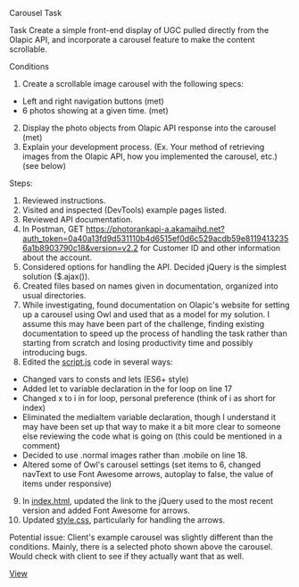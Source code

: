 Carousel Task

Task
Create a simple front-end display of UGC pulled directly from the Olapic API, and incorporate a carousel feature to make the content scrollable.

Conditions
1. Create a scrollable image carousel with the following specs:
- Left and right navigation buttons (met)
- 6 photos showing at a given time. (met)
2. Display the photo objects from Olapic API response into the carousel (met)
3. Explain your development process. (Ex. Your method of retrieving images from the Olapic API, how you implemented the carousel, etc.) (see below)

Steps: 
1. Reviewed instructions.
2. Visited and inspected (DevTools) example pages listed.
3. Reviewed API documentation. 
4. In Postman, GET https://photorankapi-a.akamaihd.net?auth_token=0a40a13fd9d531110b4d6515ef0d6c529acdb59e81194132356a1b8903790c18&version=v2.2 for Customer ID and other information about the account.
5. Considered options for handling the API. Decided jQuery is the simplest solution ($.ajax()). 
6. Created files based on names given in documentation, organized into usual directories. 
7. While investigating, found documentation on Olapic's website for setting up a carousel using Owl and used that as a model for my solution. I assume this may have been part of the challenge, finding existing documentation to speed up the process of handling the task rather than starting from scratch and losing productivity time and possibly introducing bugs. 
8. Edited the [script.js](js/script.js) code in several ways: 
- Changed vars to consts and lets (ES6+ style)
- Added let to variable declaration in the for loop on line 17
- Changed x to i in for loop, personal preference (think of i as short for index)
- Eliminated the mediaItem variable declaration, though I understand it may have been set up that way to make it a bit more clear to someone else reviewing the code what is going on (this could be mentioned in a comment)
- Decided to use .normal images rather than .mobile on line 18. 
- Altered some of Owl's carousel settings (set items to 6, changed navText to use Font Awesome arrows, autoplay to false, the value of items under responsive)
9. In [index.html](index.html), updated the link to the jQuery used to the most recent version and added Font Awesome for arrows.
10. Updated [style.css](css/style.css), particularly for handling the arrows. 

Potential issue: 
Client's example carousel was slightly different than the conditions. Mainly, there is a selected photo shown above the carousel. Would check with client to see if they actually want that as well. 

[View](http://jasonspringer.me/other/olapic-carousel/)